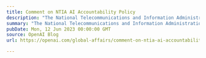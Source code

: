```yaml
---
title: Comment on NTIA AI Accountability Policy
description: "The National Telecommunications and Information Administration (NTIA) request for comments on AI Accountability policy."
summary: "The National Telecommunications and Information Administration (NTIA) request for comments on AI Accountability policy."
pubDate: Mon, 12 Jun 2023 00:00:00 GMT
source: OpenAI Blog
url: https://openai.com/global-affairs/comment-on-ntia-ai-accountability-policy

---
```



